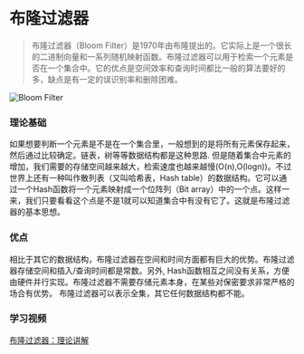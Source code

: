 # 布隆过滤器

> 布隆过滤器（Bloom Filter）是1970年由布隆提出的。它实际上是一个很长的二进制向量和一系列随机映射函数。布隆过滤器可以用于检索一个元素是否在一个集合中。它的优点是空间效率和查询时间都比一般的算法要好的多，缺点是有一定的误识别率和删除困难。

![Bloom Filter](https://upload.wikimedia.org/wikipedia/commons/a/ac/Bloom_filter.svg)

### 理论基础

如果想要判断一个元素是不是在一个集合里，一般想到的是将所有元素保存起来，然后通过比较确定。链表，树等等数据结构都是这种思路. 但是随着集合中元素的增加，我们需要的存储空间越来越大，检索速度也越来越慢(O(n),O(logn))。不过世界上还有一种叫作散列表（又叫哈希表，Hash table）的数据结构。它可以通过一个Hash函数将一个元素映射成一个位阵列（Bit array）中的一个点。这样一来，我们只要看看这个点是不是1就可以知道集合中有没有它了。这就是布隆过滤器的基本思想。

### 优点

相比于其它的数据结构，布隆过滤器在空间和时间方面都有巨大的优势。布隆过滤器存储空间和插入/查询时间都是常数。另外, Hash函数相互之间没有关系，方便由硬件并行实现。布隆过滤器不需要存储元素本身，在某些对保密要求非常严格的场合有优势。
布隆过滤器可以表示全集，其它任何数据结构都不能。

### 学习视频

[布隆过滤器：理论讲解](https://www.youtube.com/watch?v=skmTPIKIks4)